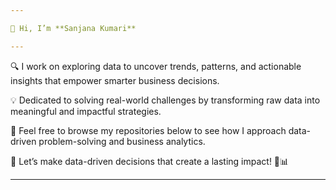 ```yaml
---

👋 Hi, I’m **Sanjana Kumari** 

---
```


🔍 I work on exploring data to uncover trends, patterns, and actionable insights that empower smarter business decisions.  

💡 Dedicated to solving real-world challenges by transforming raw data into meaningful and impactful strategies.  

📂 Feel free to browse my repositories below to see how I approach data-driven problem-solving and business analytics.

🌟 Let’s make data-driven decisions that create a lasting impact! 🚀📊  

---


